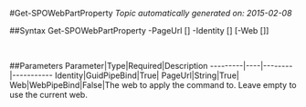 #Get-SPOWebPartProperty
*Topic automatically generated on: 2015-02-08*


##Syntax
    Get-SPOWebPartProperty -PageUrl [<String>] -Identity [<GuidPipeBind>] [-Web [<WebPipeBind>]]

&nbsp;

##Parameters
Parameter|Type|Required|Description
---------|----|--------|-----------
Identity|GuidPipeBind|True|
PageUrl|String|True|
Web|WebPipeBind|False|The web to apply the command to. Leave empty to use the current web.
